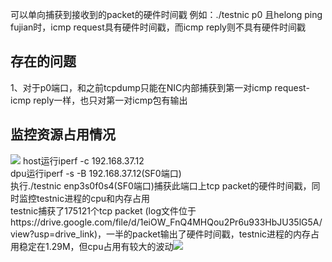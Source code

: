 可以单向捕获到接收到的packet的硬件时间戳
例如：./testnic p0 且helong ping fujian时，icmp request具有硬件时间戳，而icmp reply则不具有硬件时间戳  

## 存在的问题
1、对于p0端口，和之前tcpdump只能在NIC内部捕获到第一对icmp request-icmp reply一样，也只对第一对icmp包有输出  



## 监控资源占用情况
![](https://s3.bmp.ovh/imgs/2023/10/10/f345da6de8e09783.png)
host运行iperf -c 192.168.37.12  
dpu运行iperf -s -B 192.168.37.12(SF0端口)  
执行./testnic enp3s0f0s4(SF0端口)捕获此端口上tcp packet的硬件时间戳，同时监控testnic进程的cpu和内存占用  
testnic捕获了175121个tcp packet (log文件位于https://drive.google.com/file/d/1eiOW_FnQ4MHQou2Pr6u933HbJU35lG5A/view?usp=drive_link)，一半的packet输出了硬件时间戳，testnic进程的内存占用稳定在1.29M，但cpu占用有较大的波动![](https://s3.bmp.ovh/imgs/2023/10/10/d442b09119c8e1cd.png)